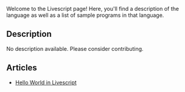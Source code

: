 Welcome to the Livescript page! Here, you'll find a description of the language as well as a list of sample programs in that language.

## Description

No description available. Please consider contributing.

## Articles

- [Hello World in Livescript](https://sampleprograms.io/projects/hello-world/livescript)